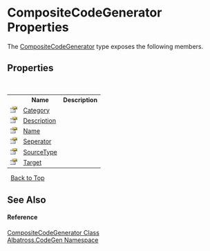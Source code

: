 # CompositeCodeGenerator Properties
 

The <a href="T_Albatross_CodeGen_CompositeCodeGenerator.md">CompositeCodeGenerator</a> type exposes the following members.


## Properties
&nbsp;<table><tr><th></th><th>Name</th><th>Description</th></tr><tr><td>![Public property](media/pubproperty.gif "Public property")</td><td><a href="P_Albatross_CodeGen_CompositeCodeGenerator_Category.md">Category</a></td><td /></tr><tr><td>![Public property](media/pubproperty.gif "Public property")</td><td><a href="P_Albatross_CodeGen_CompositeCodeGenerator_Description.md">Description</a></td><td /></tr><tr><td>![Public property](media/pubproperty.gif "Public property")</td><td><a href="P_Albatross_CodeGen_CompositeCodeGenerator_Name.md">Name</a></td><td /></tr><tr><td>![Public property](media/pubproperty.gif "Public property")</td><td><a href="P_Albatross_CodeGen_CompositeCodeGenerator_Seperator.md">Seperator</a></td><td /></tr><tr><td>![Public property](media/pubproperty.gif "Public property")</td><td><a href="P_Albatross_CodeGen_CompositeCodeGenerator_SourceType.md">SourceType</a></td><td /></tr><tr><td>![Public property](media/pubproperty.gif "Public property")</td><td><a href="P_Albatross_CodeGen_CompositeCodeGenerator_Target.md">Target</a></td><td /></tr></table>&nbsp;
<a href="#compositecodegenerator-properties">Back to Top</a>

## See Also


#### Reference
<a href="T_Albatross_CodeGen_CompositeCodeGenerator.md">CompositeCodeGenerator Class</a><br /><a href="N_Albatross_CodeGen.md">Albatross.CodeGen Namespace</a><br />